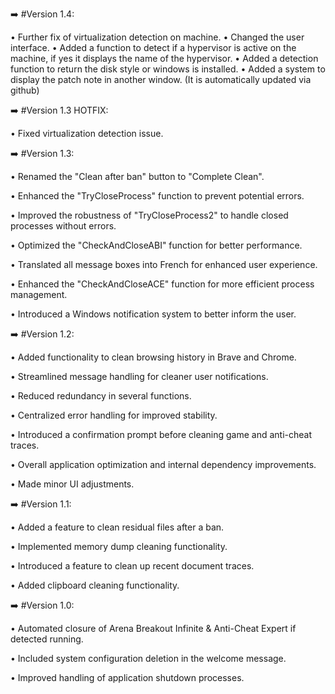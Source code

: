 ➡️ #Version 1.4:

• Further fix of virtualization detection on machine.
• Changed the user interface.
• Added a function to detect if a hypervisor is active on the machine, if yes it displays the name of the hypervisor.
• Added a detection function to return the disk style or windows is installed.
• Added a system to display the patch note in another window. (It is automatically updated via github)


➡️ #Version 1.3 HOTFIX:

• Fixed virtualization detection issue.


➡️ #Version 1.3:

• Renamed the "Clean after ban" button to "Complete Clean".

• Enhanced the "TryCloseProcess" function to prevent potential errors.

• Improved the robustness of "TryCloseProcess2" to handle closed processes without errors.

• Optimized the "CheckAndCloseABI" function for better performance.

• Translated all message boxes into French for enhanced user experience.

• Enhanced the "CheckAndCloseACE" function for more efficient process management.

• Introduced a Windows notification system to better inform the user.


➡️ #Version 1.2:

• Added functionality to clean browsing history in Brave and Chrome.

• Streamlined message handling for cleaner user notifications.

• Reduced redundancy in several functions.

• Centralized error handling for improved stability.

• Introduced a confirmation prompt before cleaning game and anti-cheat traces.

• Overall application optimization and internal dependency improvements.

• Made minor UI adjustments.


➡️ #Version 1.1:

• Added a feature to clean residual files after a ban.

• Implemented memory dump cleaning functionality.

• Introduced a feature to clean up recent document traces.

• Added clipboard cleaning functionality.


➡️ #Version 1.0:

• Automated closure of Arena Breakout Infinite & Anti-Cheat Expert if detected running.

• Included system configuration deletion in the welcome message.

• Improved handling of application shutdown processes.
